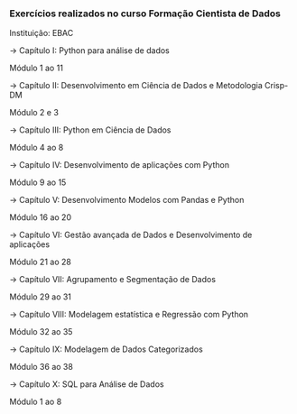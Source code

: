 ### Exercícios realizados no curso Formação Cientista de Dados

Instituição: EBAC

-> Capítulo I: Python para análise de dados

Módulo 1 ao 11

-> Capítulo II: Desenvolvimento em Ciência de Dados e Metodologia Crisp-DM

Módulo 2 e 3

-> Capítulo III: Python em Ciência de Dados

Módulo 4 ao 8

-> Capítulo IV: Desenvolvimento de aplicações com Python

Módulo 9 ao 15

-> Capítulo V: Desenvolvimento Modelos com Pandas e Python

Módulo 16 ao 20

-> Capítulo VI: Gestão avançada de Dados e Desenvolvimento de aplicações

Módulo 21 ao 28

-> Capítulo VII: Agrupamento e Segmentação de Dados

Módulo 29 ao 31

-> Capítulo VIII: Modelagem estatística e Regressão com Python

Módulo 32 ao 35

-> Capítulo IX: Modelagem de Dados Categorizados

Módulo 36 ao 38

-> Capítulo X: SQL para Análise de Dados

Módulo 1 ao 8
